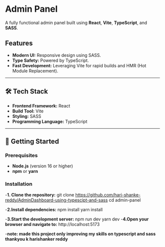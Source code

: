 # Admin Panel

A fully functional admin panel built using **React**, **Vite**, **TypeScript**, and **SASS**.

## Features

- **Modern UI:** Responsive design using SASS.
- **Type Safety:** Powered by TypeScript.
- **Fast Development:** Leveraging Vite for rapid builds and HMR (Hot Module Replacement).

---

## 🛠️ Tech Stack

- **Frontend Framework:** React
- **Build Tool:** Vite
- **Styling:** SASS
- **Programming Language:** TypeScript

---

## 🚀 Getting Started

### Prerequisites

- **Node.js** (version 16 or higher)
- **npm** or **yarn**

### Installation

-**1. Clone the repository:**
   git clone https://github.com/hari-shanke-reddy/AdminDashboard-using-typescipt-and-sass
   cd admin-panel


-**2.Install dependencies:**
npm install
yarn install


-**3.Start the development server:**
npm run dev
yarn dev
-**4.Open your browser and navigate to:**
http://localhost:5173

-**note: made this project only improving my skills on typescript and sass 
thankyou 
k harishanker reddy**



   
